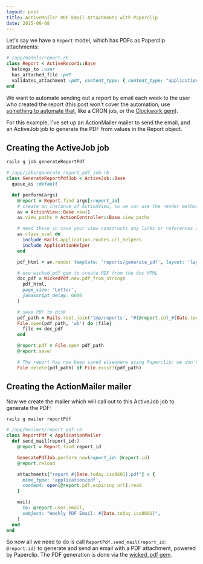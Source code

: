 ```yaml
---
layout: post
title: ActiveMailer PDF Email Attachments with Paperclip
date: 2015-08-08
---
```


Let's say we have a ```Report``` model, which has PDFs as Paperclip attachments:

``` ruby
# /app/models/report.rb
class Report < ActiveRecord::Base
  belongs_to :user
  has_attached_file :pdf
  validates_attachment :pdf, content_type: { content_type: "application/pdf" }
end
```

We want to automate sending out a report by email each week to the user who created the report (this post won't cover the automation; use [something to automate that](https://www.ruby-toolbox.com/categories/scheduling), like a CRON job, or the [Clockwork gem](https://github.com/tomykaira/clockwork)).

For this example, I've set up an ActionMailer mailer to send the email, and an ActiveJob job to generate the PDF from values in the Report object.

## Creating the ActiveJob job

``` ruby
rails g job generateReportPdf
```

``` ruby
# /app/jobs/generate_report_pdf_job.rb
class GenerateReportPdfJob < ActiveJob::Base
  queue_as :default

  def perform(args)
    @report = Report.find args[:report_id]
    # create an instance of ActionView, so we can use the render method outside of a controller
    av = ActionView::Base.new()
    av.view_paths = ActionController::Base.view_paths

    # need these in case your view constructs any links or references any helper methods.
    av.class_eval do
      include Rails.application.routes.url_helpers
      include ApplicationHelper
    end

    pdf_html = av.render template: 'reports/generate_pdf', layout: 'layouts/pdf', locals: {report: @report}

    # use wicked_pdf gem to create PDF from the doc HTML
    doc_pdf = WickedPdf.new.pdf_from_string(
      pdf_html,
      page_size: 'Letter',
      javascript_delay: 6000
    )

    # save PDF to disk
    pdf_path = Rails.root.join('tmp/reports', "#{@report.id}_#{Date.today.iso8601}.pdf")
    File.open(pdf_path, 'wb') do |file|
      file << doc_pdf
    end

    @report.pdf = File.open pdf_path
    @report.save!

    # The report has now been saved elsewhere using Paperclip; we don't need to store it locally
    File.delete(pdf_path) if File.exist?(pdf_path)
```

## Creating the ActionMailer mailer

Now we create the mailer which will call out to this ActiveJob job to generate the PDF:

``` ruby
rails g mailer reportPdf
```

``` ruby
# /app/mailers/report_pdf.rb
class ReportPdf < ApplicationMailer
  def send_mail(report_id:)
    @report = Report.find report_id

    GeneratePdfJob.perform_now(report_id: @report.id)
    @report.reload

    attachments["report_#{Date.today.iso8601}.pdf"] = {
      mime_type: 'application/pdf',
      content: open(@report.pdf.expiring_url).read
    }

    mail(
      to: @report.user.email,
      subject: "Weekly PDF Email: #{Date.today.iso8601}",
    )
  end
end
```

So now all we need to do is call ```ReportPdf.send_mail(report_id: @report.id)``` to generate and send an email with a PDF attachment, powered by Paperclip. The PDF generation is done via the [wicked_pdf gem](https://github.com/mileszs/wicked_pdf).